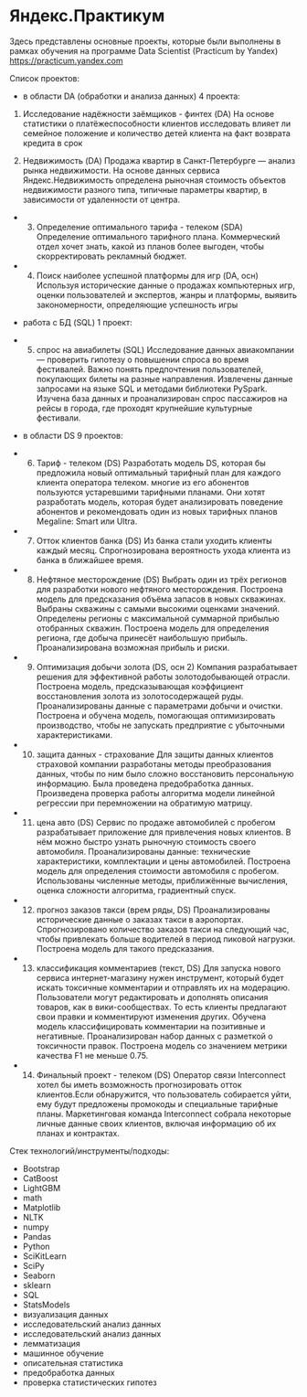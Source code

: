 # Яндекс.Практикум
Здесь представлены основные проекты, которые были выполнены в рамках обучения на программе Data Scientist (Practicum by Yandex) https://practicum.yandex.com


Список проектов:
* в области DA (обработки и анализа данных) 4 проекта:
01. Исследование надёжности заёмщиков - финтех (DA)
   На основе статистики о платёжеспособности клиентов исследовать
   влияет ли семейное положение и количество детей клиента
   на факт возврата кредита в срок

02. Недвижимость (DA)
   Продажа квартир в Санкт-Петербурге — анализ рынка недвижимости.
   На основе данных сервиса Яндекс.Недвижимость определена рыночная стоимость
   объектов недвижимости разного типа, типичные параметры квартир,
   в зависимости от удаленности от центра.

- 03. Определение оптимального тарифа - телеком (SDA)
   Определение оптимального тарифного плана. Коммерческий
   отдел хочет знать, какой из планов более выгоден, чтобы
   скорректировать рекламный бюджет.

- 04. Поиск наиболее успешной платформы для игр (DA, осн)
   Используя исторические данные о продажах компьютерных игр,
   оценки пользователей и экспертов, жанры и платформы,
   выявить закономерности, определяющие успешность игры

* работа с БД (SQL) 1 проект:
- 05. спрос на авиабилеты (SQL)
   Исследование данных авиакомпании — проверить гипотезу
   о повышении спроса во время фестивалей. Важно понять 
   предпочтения пользователей, покупающих билеты на разные
   направления. Извлечены данные запросами на языке SQL 
   и методами библиотеки PySpark. Изучена база данных 
   и проанализирован спрос пассажиров на рейсы в города, 
   где проходят крупнейшие культурные фестивали.

* в области DS 9 проектов:
- 06. Тариф - телеком (DS)
   Разработать модель DS, которая бы предложила новый
   оптимальный тарифный план для каждого клиента оператора телеком.
   многие из его абонентов пользуются устаревшими тарифными планами.
   Они хотят разработать модель, которая будет анализировать поведение
   абонентов и рекомендовать один из новых тарифных планов
   Megaline: Smart или Ultra.
   
- 07. Отток клиентов банка (DS)
   Из банка стали уходить клиенты каждый месяц.
   Спрогнозирована вероятность ухода клиента из банка в ближайшее время.
   
- 08. Нефтяное месторождение (DS)
   Выбрать один из трёх регионов для разработки нового
   нефтяного месторождения. Построена модель для предсказания
   объёма запасов в новых скважинах. Выбраны скважины с самыми
   высокими оценками значений. Определены регионы с максимальной
   суммарной прибылью отобранных скважин. Построена модель
   для определения региона, где добыча принесёт наибольшую прибыль.
   Проанализирована возможная прибыль и риски.

- 09. Оптимизация добычи золота (DS, осн 2)
   Компания разрабатывает решения для эффективной работы золотодобывающей отрасли.
   Построена модель, предсказывающая коэффициент восстановления золота
   из золотосодержащей руды. Проанализированы данные с параметрами добычи и очистки.
   Построена и обучена модель, помогающая оптимизировать производство,
   чтобы не запускать предприятие с убыточными характеристиками.

- 10. защита данных - страхование
   Для защиты данных клиентов страховой компании разработаны методы
   преобразования данных, чтобы по ним было сложно восстановить
   персональную информацию. Была проведена предобработка данных.
   Произведена проверка работы алгоритма модели линейной регрессии
   при перемножении на обратимую матрицу. 
   
- 11. цена авто (DS)
   Сервис по продаже автомобилей с пробегом разрабатывает приложение
   для привлечения новых клиентов. В нём можно быстро узнать
   рыночную стоимость своего автомобиля. Проанализированы данные:
   технические характеристики, комплектации и цены автомобилей.
   Построена модель для определения стоимости автомобиля с пробегом.
   Использованы численные методы, приближённые вычисления,
   оценка сложности алгоритма, градиентный спуск.
   
- 12. прогноз заказов такси (врем ряды, DS)
   Проанализированы исторические данные о заказах такси в аэропортах.
   Спрогнозировано количество заказов такси на следующий час,
   чтобы привлекать больше водителей в период пиковой нагрузки.
   Построена модель для такого предсказания.
   
- 13. классификация комментариев (текст, DS)
   Для запуска нового сервиса интернет-магазину нужен инструмент,
   который будет искать токсичные комментарии и отправлять их
   на модерацию. Пользователи могут редактировать и дополнять
   описания товаров, как в вики-сообществах. То есть клиенты
   предлагают свои правки и комментируют изменения других. 
   Обучена модель классифицировать комментарии на позитивные и негативные.
   Проанализирован набор данных с разметкой о токсичности правок.
   Построена модель со значением метрики качества F1 не меньше 0.75.
   
- 14. Финальный проект - телеком (DS)
   Оператор связи Interconnect хотел бы иметь возможность
   прогнозировать отток клиентов.Если обнаружится, что пользователь
   собирается уйти, ему будут предложены промокоды и специальные
   тарифные планы. Маркетинговая команда Interconnect собрала
   некоторые личные данные своих клиентов, включая информацию
   об их планах и контрактах.
   
Стек технологий/инструменты/подходы:
- Bootstrap
- CatBoost
- LightGBM
- math
- Matplotlib
- NLTK
- numpy
- Pandas
- Python
- SciKitLearn
- SciPy
- Seaborn
- sklearn
- SQL
- StatsModels
- визуализация данных
- исследовательский анализ данных
- исследовательский анализ данных
- лемматизация
- машинное обучение
- описательная статистика
- предобработка данных
- проверка статистических гипотез

   
